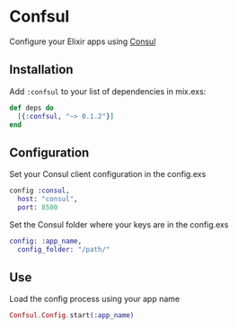 # Confsul
Configure your Elixir apps using [Consul](https://github.com/hashicorp/consul)

## Installation

Add `:confsul` to your list of dependencies in mix.exs:

```elixir
def deps do
  [{:confsul, "~> 0.1.2"}]
end
```

## Configuration
Set your Consul client configuration in the config.exs
```elixir
config :consul,
  host: "consul",
  port: 8500
```

Set the Consul folder where your keys are in the config.exs
```elixir
config: :app_name,
  config_folder: "/path/"
```

## Use
Load the config process using your app name
```elixir
Confsul.Config.start(:app_name)
```
